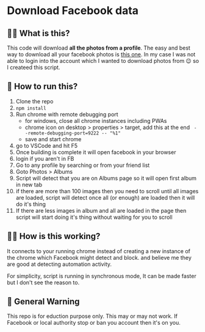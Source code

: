 # Download Facebook data

## 🤷‍♂️ What is this?

This code will download **all the photos from a profile**. The easy and best way to download all your facebook photos is [this one](https://www.alphr.com/download-all-photos-facebook/). In my case I was not able to login into the account which I wanted to download photos from 😉 so I createed this script. 

## 🚀 How to run this?

1. Clone the repo
2. `npm install`
3. Run chrome with remote debugging port 
    - for windows, close all chrome instances including PWAs
    - chrome icon on desktop > properties > target, add this at the end ` --remote-debugging-port=9222 -- "%1"`
    - save and start chrome
4. go to VSCode and hit F5
5. Once building is complete it will open facebook in your browser
6. login if you aren't in FB 
7. Go to any profile by searching or from your friend list
8. Goto Photos > Albums 
9. Script will detect that you are on Albums page so it will open first album in new tab
10. if there are more than 100 images then you need to scroll until all images are loaded, script will detect once all (or enough) are loaded then it will do it's thing
11. If there are less images in album and all are loaded in the page then script will start doing it's thing without waiting for you to scroll


## 💁‍♂️ How is this working?

It connects to your running chrome instead of creating a new instance of the chrome which Facebook might detect and block. and believe me they are good at detecting automation activity. 

For simplicity, script is running in synchronous mode, It can be made faster but I don't see the reason to. 

## 🛑 General Warning

This repo is for eduction purpose only. This may or may not work. If Facebook or local authority stop or ban you account then it's on you. 